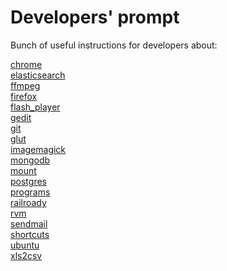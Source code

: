 # Developers' prompt

Bunch of useful instructions for developers about:

[chrome](chrome.md)<br/>
[elasticsearch](elasticsearch.md)<br/>
[ffmpeg](ffmpeg.md)<br/>
[firefox](firefox.md)<br/>
[flash_player](flash_player.md)<br/>
[gedit](gedit.md)<br/>
[git](git.md)<br/>
[glut](glut.md)<br/>
[imagemagick](imagemagick.md)<br/>
[mongodb](mongodb.md)<br/>
[mount](mount.md)<br/>
[postgres](postgres.md)<br/>
[programs](programs.md)<br/>
[railroady](railroady.md)<br/>
[rvm](rvm.md)<br/>
[sendmail](sendmail.md)<br/>
[shortcuts](shortcuts.md)<br/>
[ubuntu](ubuntu.md)<br/>
[xls2csv](xls2csv.md)<br/>
